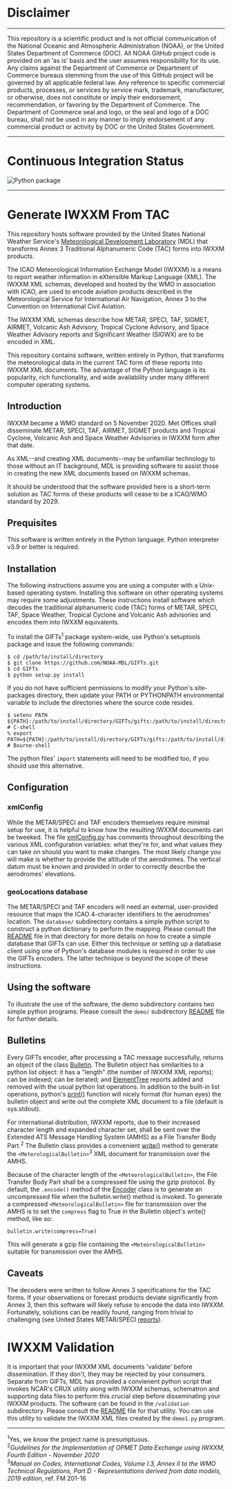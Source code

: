 # Disclaimer
------------------------------------------------------------------------------
This repository is a scientific product and is not official communication of the National Oceanic and Atmospheric Administration (NOAA), or the United States Department of Commerce (DOC). All NOAA GitHub project code is provided on an ‘as is’ basis and the user assumes responsibility for its use. Any claims against the Department of Commerce or Department of Commerce bureaus stemming from the use of this GitHub project will be governed by all applicable federal law. Any reference to specific commercial products, processes, or services by service mark, trademark, manufacturer, or otherwise, does not constitute or imply their endorsement, recommendation, or favoring by the Department of Commerce. The Department of Commerce seal and logo, or the seal and logo of a DOC bureau, shall not be used in any manner to imply endorsement of any commercial product or activity by DOC or the United States Government.

------------------------------------------------------------------------------
# Continuous Integration Status
![Python package](https://github.com/NOAA-MDL/GIFTs/workflows/Python%20package/badge.svg)

-------------------------------------------------------------------------------
# Generate IWXXM From TAC
This repository hosts software provided by the United States National Weather Service's [Meteorological Development Laboratory](https://vlab.noaa.gov/web/mdl) (MDL) that transforms Annex 3 Traditional Alphanumeric Code (TAC) forms into IWXXM products.

The ICAO Meteorological Information Exchange Model (IWXXM) is a means to report weather information in eXtensible Markup Language (XML). The IWXXM XML schemas, developed and hosted by the WMO in association with ICAO, are used to encode aviation products described in the Meteorological Service for International Air Navigation, Annex 3 to the Convention on International Civil Aviation.

The IWXXM XML schemas describe how METAR, SPECI, TAF, SIGMET, AIRMET, Volcanic Ash Advisory, Tropical Cyclone Advisory, and Space Weather Advisory reports and Significant Weather (SIGWX) are to be encoded in XML.

This repository contains software, written entirely in Python, that transforms the meteorological data in the current TAC form of these reports into IWXXM XML documents. The advantage of the Python language is its popularity, rich functionality, and wide availability under many different computer operating systems.

## Introduction
IWXXM became a WMO standard on 5 November 2020. Met Offices shall disseminate METAR, SPECI, TAF, AIRMET, SIGMET products and Tropical Cyclone, Volcanic Ash and Space Weather Advisories in IWXXM form after that date.

As XML--and creating XML documents--may be unfamiliar technology to those without an IT background, MDL is providing software to assist those in creating the new XML documents based on IWXXM schemas.

It should be understood that the software provided here is a short-term solution as TAC forms of these products will cease to be a ICAO/WMO standard by 2029.

## Prequisites
This software is written entirely in the Python language. Python interpreter v3.9 or better is required.

## Installation
The following instructions assume you are using a computer with a Unix-based operating system. Installing this software on other operating systems may require some adjustments. These instructions install software which decodes the traditional alphanumeric code (TAC) forms of METAR, SPECI, TAF, Space Weather, Tropical Cyclone and Volcanic Ash advisories and encodes them into IWXXM equivalents.

To install the GIFTs<sup>1</sup> package system-wide, use Python's setuptools package and issue the following commands:

	$ cd /path/to/install/directory
	$ git clone https://github.com/NOAA-MDL/GIFTs.git
	$ cd GIFTs
	$ python setup.py install

If you do not have sufficient  permissions to modify your Python's site-packages directory, then update your PATH or PYTHONPATH environmental variable to include the directories where the source code resides.

	$ setenv PATH ${PATH}:/path/to/install/directory/GIFTs/gifts:/path/to/install/directory/GIFTs/gifts/common # C-shell
	% export PATH=${PATH}:/path/to/install/directory/GIFTs/gifts:/path/to/install/directory/GIFTs/gifts/common # Bourne-shell
	
The python files' `import` statements will need to be modified too, if you should use this alternative.

## Configuration

### xmlConfig
While the METAR/SPECI and TAF encoders themselves require minimal setup for use, it is helpful to know how the resulting IWXXM documents can be tweeked. The file [xmlConfig.py](https://github.com/NOAA-MDL/GIFTs/blob/master/gifts/common/xmlConfig.py) has comments throughout describing the various XML configuration variables: what they're for, and what values they can take on should you want to make changes. The most likely change you will make is whether to provide the altitude of the aerodromes. The vertical datum must be known and provided in order to correctly describe the aerodromes' elevations.

### geoLocations database
The METAR/SPECI and TAF encoders will need an external, user-provided resource that maps the ICAO 4-character identifiers to the aerodromes' location. The `database/` subdirectory contains a simple python script to construct a python dictionary to perform the mapping. Please consult the [README](https://github.com/NOAA-MDL/GIFTs/tree/master/gifts/database) file in that directory for more details on how to create a simple database that GIFTs can use. Either this technique or setting up a database client using one of Python's database modules is required in order to use the GIFTs encoders. The latter technique is beyond the scope of these instructions.

## Using the software
To illustrate the use of the software, the demo subdirectory contains two simple python programs. Please consult the `demo/` subdirectory [README](https://github.com/NOAA-MDL/GIFTs/tree/master/demo) file for further details.

## Bulletins
Every GIFTs encoder, after processing a TAC message successfully, returns an object of the class [Bulletin](https://github.com/NOAA-MDL/GIFTs/blob/master/gifts/common/bulletin.py). The Bulletin object has similarities to a python list object: it has a "length" (the number of IWXXM XML reports); can be indexed; can be iterated; and [ElementTree](https://docs.python.org/3/library/xml.etree.elementtree.html) reports added and removed with the usual python list operations. In addition to the built-in list operations, python's [print()](https://docs.python.org/3/library/functions.html#print) function will nicely format (for human eyes) the bulletin object and write out the complete XML document to a file (default is sys.stdout).

For international distribution, IWXXM reports, due to their increased character length and expanded character set, shall be sent over the Extended ATS Message Handling System (AMHS) as a File Transfer Body Part.<sup>2</sup> The Bulletin class provides a convenient [write()](https://github.com/NOAA-MDL/GIFTs/blob/master/gifts/common/bulletin.py#L189) method to generate the `<MeterologicalBulletin>`<sup>3</sup> XML document for transmission over the AMHS.

Because of the character length of the `<MeteorologicalBulletin>`, the File Transfer Body Part shall be a compressed file using the gzip protocol. By default, the `.encode()` method of the [Encoder](https://github.com/NOAA-MDL/GIFTs/blob/master/gifts/common/Encoder.py#L15) class is to generate an uncompressed file when the bulletin.write() method is invoked. To generate a compressed `<MeteorologicalBulletin>` file for transmission over the AMHS is to set the `compress` flag to True in the Bulletin object's write() method, like so:

    bulletin.write(compress=True)  
This will generate a gzip file containing the `<MeteorologicalBulletin>` suitable for transmission over the AMHS.

## Caveats
The decoders were written to follow Annex 3 specifications for the TAC forms. If your observations or forecast products deviate significantly from Annex 3, then this software will likely refuse to encode the data into IWXXM.  Fortunately, solutions can be readily found, ranging from trivial to challenging (see United States METAR/SPECI [reports](https://nws.weather.gov/schemas/iwxxm-us/3.0/examples/metars)).

# IWXXM Validation
It is important that your IWXXM XML documents 'validate' before dissemination. If they don't, they may be rejected by your consumers. Separate from GIFTs, MDL has provided a convienent python script that invokes NCAR's CRUX utility along with IWXXM schemas, schematron and supporting data files to perform this crucial step before disseminating your IWXXM products. The software can be found in the `/validation` subdirectory. Please consult the [README](https://github.com/NOAA-MDL/GIFTs/blob/master/validation) file for that utility.  You can use this utility to validate the IWXXM XML files created by the `demo1.py` program. 

-------------------
<sup>1</sup>Yes, we know the project name is presumptuous.  
<sup>2</sup>_Guidelines for the Implementation of OPMET Data Exchange using IWXXM, Fourth Edition - November 2020_  
<sup>3</sup>_Manual on Codes, International Codes, Volume I.3, Annex II to the WMO Technical Regulations, Part D - Representations derived from data models, 2019 edition_, ref. FM 201-16
